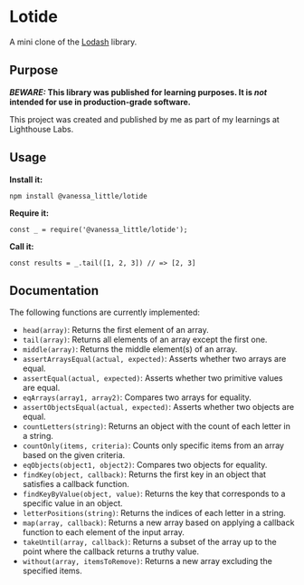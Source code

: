 # Lotide

A mini clone of the [Lodash](https://lodash.com) library.

## Purpose

**_BEWARE:_ This library was published for learning purposes. It is _not_ intended for use in production-grade software.**

This project was created and published by me as part of my learnings at Lighthouse Labs.

## Usage

**Install it:**

`npm install @vanessa_little/lotide`

**Require it:**

`const _ = require('@vanessa_little/lotide');`

**Call it:**

`const results = _.tail([1, 2, 3]) // => [2, 3]`

## Documentation

The following functions are currently implemented:

- `head(array)`: Returns the first element of an array.
- `tail(array)`: Returns all elements of an array except the first one.
- `middle(array)`: Returns the middle element(s) of an array.
- `assertArraysEqual(actual, expected)`: Asserts whether two arrays are equal.
- `assertEqual(actual, expected)`: Asserts whether two primitive values are equal.
- `eqArrays(array1, array2)`: Compares two arrays for equality.
- `assertObjectsEqual(actual, expected)`: Asserts whether two objects are equal.
- `countLetters(string)`: Returns an object with the count of each letter in a string.
- `countOnly(items, criteria)`: Counts only specific items from an array based on the given criteria.
- `eqObjects(object1, object2)`: Compares two objects for equality.
- `findKey(object, callback)`: Returns the first key in an object that satisfies a callback function.
- `findKeyByValue(object, value)`: Returns the key that corresponds to a specific value in an object.
- `letterPositions(string)`: Returns the indices of each letter in a string.
- `map(array, callback)`: Returns a new array based on applying a callback function to each element of the input array.
- `takeUntil(array, callback)`: Returns a subset of the array up to the point where the callback returns a truthy value.
- `without(array, itemsToRemove)`: Returns a new array excluding the specified items.
